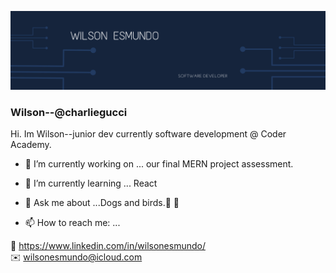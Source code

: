 ![banner](https://github.com/charliegucci/charliegucci/blob/master/Cables.png?raw=true)

### Wilson--@charliegucci

Hi. Im Wilson--junior dev currently software development @ Coder Academy.

- 🔭 I’m currently working on ... our final MERN project assessment.
- 🌱 I’m currently learning ... React
- 💬 Ask me about ...Dogs and birds.🐶 🐧

- 📫 How to reach me: ...

📱 https://www.linkedin.com/in/wilsonesmundo/ </br>
✉️  wilsonesmundo@icloud.com

